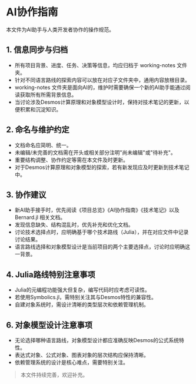 # AI协作指南

本文件为AI助手与人类开发者协作的操作规范。

## 1. 信息同步与归档
- 所有项目背景、进度、任务、决策等信息，均应归档于 working-notes 文件夹。
- 针对不同语言路线的探索内容可以放在对应子文件夹中，通用内容放根目录。
- working-notes 文件夹是面向AI的，维护时需要确保一个新的AI助手能通过阅读获取所有所需背景信息。
- 当讨论涉及Desmos计算原理和对象模型设计时，保持对技术笔记的更新，以便积累和沉淀知识。

## 2. 命名与维护约定
- 文档命名应简明、统一。
- 未编辑/未完善的文档需在开头或相关部分注明"尚未编辑"或"待补充"。
- 重要结构调整、协作约定等需在本文件及时更新。
- 对于Desmos计算原理和对象模型的探索，若有新发现应及时更新到技术笔记中。

## 3. 协作建议
- 新AI助手接手时，优先阅读《项目总览》《AI协作指南》《技术笔记》以及 Bernard.jl 相关文档。
- 发现信息缺失、结构混乱时，优先补充和优化文档。
- 讨论技术选择点时，应明确基于哪个技术路线（Julia），并在对应文件中记录讨论结果。
- 语言路线选择和对象模型设计是当前项目的两个主要选择点，讨论时应明确这一背景。

## 4. Julia路线特别注意事项
- Julia的元编程功能强大但复杂，编写代码时应考虑可读性。
- 若使用Symbolics.jl，需特别关注其与Desmos特性的兼容性。
- 自建对象系统时，需设计清晰的类型层次和依赖管理机制。

## 6. 对象模型设计注意事项
- 无论选择哪种语言路线，对象模型设计都应准确反映Desmos的公式系统特性。
- 表达式对象、公式对象、图表对象的层次结构应保持清晰。
- 依赖管理系统的设计是核心难点，需要特别关注。

> 本文件持续完善，欢迎补充。 